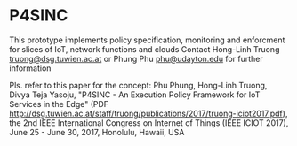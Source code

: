 # P4SINC
This prototype implements policy specification, monitoring and enforcment for slices of IoT, network functions and clouds
Contact Hong-Linh Truong <truong@dsg.tuwien.ac.at>  or Phung Phu <phu@udayton.edu> for further information

Pls. refer to this paper for the concept: Phu Phung, Hong-Linh Truong, Divya Teja Yasoju, "P4SINC - An Execution Policy Framework for IoT Services in the Edge" (PDF <http://dsg.tuwien.ac.at/staff/truong/publications/2017/truong-iciot2017.pdf>), the 2nd IEEE International Congress on Internet of Things (IEEE ICIOT 2017), June 25 - June 30, 2017, Honolulu, Hawaii, USA
